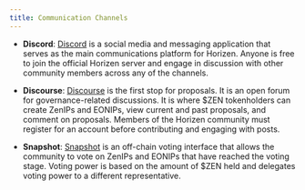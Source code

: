 ```yaml
---
title: Communication Channels
---
```


* **Discord**: [Discord](https://discord.com/invite/z8eebsj7Sv) is a social media and messaging application that serves as the main communications platform for Horizen. Anyone is free to join the official Horizen server and engage in discussion with other community members across any of the channels.
* **Discourse**: [Discourse](https://horizen.discourse.group) is the first stop for proposals. It is an open forum for governance-related discussions. It is where $ZEN tokenholders can create ZenIPs and EONIPs, view current and past proposals, and comment on proposals. Members of the Horizen community must register for an account before contributing and engaging with posts.

* **Snapshot**: [Snapshot](https://snapshot.org/#/horizenfoundation.eth) is an off-chain voting interface that allows the community to vote on ZenIPs and EONIPs that have reached the voting stage. Voting power is based on the amount of $ZEN held and delegates voting power to a different representative. 
